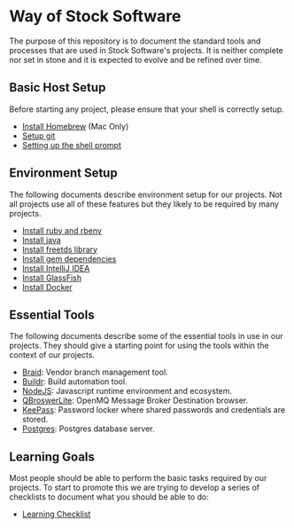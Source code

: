 # Way of Stock Software

The purpose of this repository is to document the standard tools and processes that are used
in Stock Software's projects. It is neither complete nor set in stone and it is expected to
evolve and be refined over time.

## Basic Host Setup

Before starting any project, please ensure that your shell is correctly setup.

* [Install Homebrew](InstallHomebrew.md) (Mac Only)
* [Setup git](SetupGit.md)
* [Setting up the shell prompt](SetupShellPrompt.md)

## Environment Setup

The following documents describe environment setup for our projects. Not all projects use all of these
features but they likely to be required by many projects.

* [Install ruby and rbenv](InstallRuby.md)
* [Install java](InstallJava.md)
* [Install freetds library](InstallFreeTDS.md)
* [Install gem dependencies](InstallGemDependencies.md)
* [Install IntelliJ IDEA](InstallIntellijIDEA.md)
* [Install GlassFish](InstallGlassFish.md)
* [Install Docker](InstallDocker.md)

## Essential Tools

The following documents describe some of the essential tools in use in our projects. They should give a starting
point for using the tools within the context of our projects.

* [Braid](HowToBraid.md): Vendor branch management tool.
* [Buildr](HowToBuildr.md): Build automation tool.
* [NodeJS](HowToNodeJS.md): Javascript runtime environment and ecosystem.
* [QBroswerLite](QBrowserLite.md): OpenMQ Message Broker Destination browser.
* [KeePass](KeePass.md): Password locker where shared passwords and credentials are stored.
* [Postgres](InstallPostgres.md): Postgres database server.

## Learning Goals

Most people should be able to perform the basic tasks required by our projects. To start to promote this
we are trying to develop a series of checklists to document what you should be able to do:

* [Learning Checklist](LearningChecklist.md)
